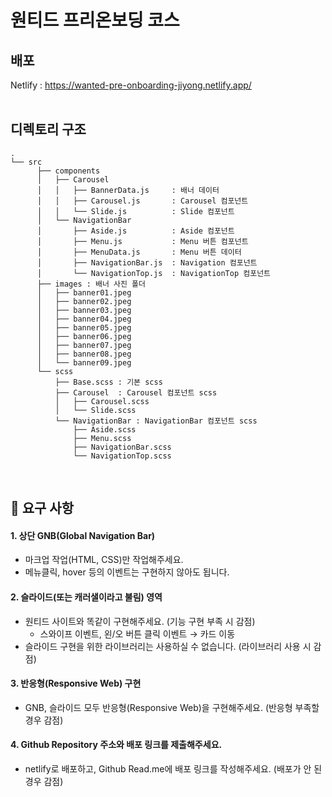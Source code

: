 # 원티드 프리온보딩 코스

## 배포

Netlify : https://wanted-pre-onboarding-jiyong.netlify.app/
<br/><br/>

## 디렉토리 구조

```
.
└── src
      ├── components
      │   ├── Carousel
      │   │   ├── BannerData.js     : 배너 데이터
      │   │   ├── Carousel.js       : Carousel 컴포넌트
      │   │   └── Slide.js          : Slide 컴포넌트
      │   └── NavigationBar
      │       ├── Aside.js          : Aside 컴포넌트
      │       ├── Menu.js           : Menu 버튼 컴포넌트
      │       ├── MenuData.js       : Menu 버튼 데이터
      │       ├── NavigationBar.js  : Navigation 컴포넌트
      │       └── NavigationTop.js  : NavigationTop 컴포넌트
      ├── images : 배너 사진 폴더
      │   ├── banner01.jpeg
      │   ├── banner02.jpeg
      │   ├── banner03.jpeg
      │   ├── banner04.jpeg
      │   ├── banner05.jpeg
      │   ├── banner06.jpeg
      │   ├── banner07.jpeg
      │   ├── banner08.jpeg
      │   └── banner09.jpeg
      └── scss
          ├── Base.scss : 기본 scss
          ├── Carousel  : Carousel 컴포넌트 scss
          │   ├── Carousel.scss
          │   └── Slide.scss
          └── NavigationBar : NavigationBar 컴포넌트 scss
              ├── Aside.scss
              ├── Menu.scss
              ├── NavigationBar.scss
              └── NavigationTop.scss
```

<br/>

## 🎯 요구 사항

#### 1. **상단 GNB(Global Navigation Bar)**

- 마크업 작업(HTML, CSS)만 작업해주세요.
- 메뉴클릭, hover 등의 이벤트는 구현하지 않아도 됩니다.

#### 2. 슬라이드(또는 캐러샐이라고 불림) 영역

- 원티드 사이트와 똑같이 구현해주세요. (기능 구현 부족 시 감점)
  - 스와이프 이벤트, 왼/오 버튼 클릭 이벤트 → 카드 이동
- 슬라이드 구현을 위한 라이브러리는 사용하실 수 없습니다. (라이브러리 사용 시 감점)

#### 3. **반응형(Responsive Web) 구현**

- GNB, 슬라이드 모두 반응형(Responsive Web)을 구현해주세요. (반응형 부족할 경우 감점)

#### 4. **Github Repository 주소와 배포 링크를 제출해주세요.**

- netlify로 배포하고, Github Read.me에 배포 링크를 작성해주세요. (배포가 안 된 경우 감점)
